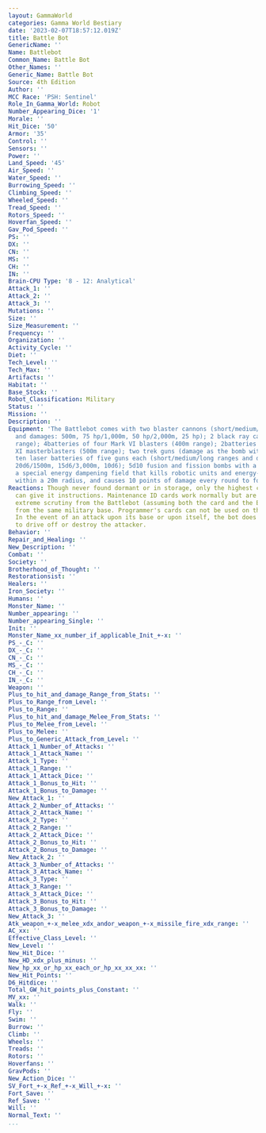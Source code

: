 ```yaml
---
layout: GammaWorld
categories: Gamma World Bestiary
date: '2023-02-07T18:57:12.019Z'
title: Battle Bot
GenericName: ''
Name: Battlebot
Common_Name: Battle Bot
Other_Names: ''
Generic_Name: Battle Bot
Source: 4th Edition
Author: ''
MCC Race: 'PSH: Sentinel'
Role_In_Gamma_World: Robot
Number_Appearing_Dice: '1'
Morale: ''
Hit_Dice: '50'
Armor: '35'
Control: ''
Sensors: ''
Power: ''
Land_Speed: '45'
Air_Speed: ''
Water_Speed: ''
Burrowing_Speed: ''
Climbing_Speed: ''
Wheeled_Speed: ''
Tread_Speed: ''
Rotors_Speed: ''
Hoverfan_Speed: ''
Gav_Pod_Speed: ''
PS: ''
DX: ''
CN: ''
MS: ''
CH: ''
IN: ''
Brain-CPU Type: '8 - 12: Analytical'
Attack_1: ''
Attack_2: ''
Attack_3: ''
Mutations: ''
Size: ''
Size_Measurement: ''
Frequency: ''
Organization: ''
Activity_Cycle: ''
Diet: ''
Tech_Level: ''
Tech_Max: ''
Artifacts: ''
Habitat: ''
Base_Stock: ''
Robot_Classification: Military
Status: ''
Mission: ''
Description: ''
Equipment: 'The Battlebot comes with two blaster cannons (short/medium/long ranges
  and damages: 500m, 75 hp/1,000m, 50 hp/2,000m, 25 hp); 2 black ray cannons (300m
  range); 4batteries of four Mark VI blasters (400m range); 2batteries of four Mark
  XI masterblasters (500m range); two trek guns (damage as the bomb with a 200m range);
  ten laser batteries of five guns each (short/medium/long ranges and dam ages: 750m,
  20d6/1500m, 15d6/3,000m, 10d6); 5d10 fusion and fission bombs with a 3,000m launcher;
  a special energy dampening field that kills robotic units and energy-using devices
  within a 20m radius, and causes 10 points of damage every round to force fields.'
Reactions: Though never found dormant or in storage, only the highest command I card
  can give it instructions. Maintenance ID cards work normally but are subject to
  extreme scrutiny from the Battlebot (assuming both the card and the Battlebot are
  from the same military base. Programmer's cards can not be used on the machine.
  In the event of an attack upon its base or upon itself, the bot does what it must
  to drive off or destroy the attacker.
Behavior: ''
Repair_and_Healing: ''
New_Description: ''
Combat: ''
Society: ''
Brotherhood_of_Thought: ''
Restorationsist: ''
Healers: ''
Iron_Society: ''
Humans: ''
Monster_Name: ''
Number_appearing: ''
Number_appearing_Single: ''
Init: ''
Monster_Name_xx_number_if_applicable_Init_+-x: ''
PS_-_C: ''
DX_-_C: ''
CN_-_C: ''
MS_-_C: ''
CH_-_C: ''
IN_-_C: ''
Weapon: ''
Plus_to_hit_and_damage_Range_from_Stats: ''
Plus_to_Range_from_Level: ''
Plus_to_Range: ''
Plus_to_hit_and_damage_Melee_From_Stats: ''
Plus_to_Melee_from_Level: ''
Plus_to_Melee: ''
Plus_to_Generic_Attack_from_Level: ''
Attack_1_Number_of_Attacks: ''
Attack_1_Attack_Name: ''
Attack_1_Type: ''
Attack_1_Range: ''
Attack_1_Attack_Dice: ''
Attack_1_Bonus_to_Hit: ''
Attack_1_Bonus_to_Damage: ''
New_Attack_1: ''
Attack_2_Number_of_Attacks: ''
Attack_2_Attack_Name: ''
Attack_2_Type: ''
Attack_2_Range: ''
Attack_2_Attack_Dice: ''
Attack_2_Bonus_to_Hit: ''
Attack_2_Bonus_to_Damage: ''
New_Attack_2: ''
Attack_3_Number_of_Attacks: ''
Attack_3_Attack_Name: ''
Attack_3_Type: ''
Attack_3_Range: ''
Attack_3_Attack_Dice: ''
Attack_3_Bonus_to_Hit: ''
Attack_3_Bonus_to_Damage: ''
New_Attack_3: ''
Atk_weapon_+-x_melee_xdx_andor_weapon_+-x_missile_fire_xdx_range: ''
AC_xx: ''
Effective_Class_Level: ''
New_Level: ''
New_Hit_Dice: ''
New_HD_xdx_plus_minus: ''
New_hp_xx_or_hp_xx_each_or_hp_xx_xx_xx: ''
New_Hit_Points: ''
D6_Hitdice: ''
Total_GW_hit_points_plus_Constant: ''
MV_xx: ''
Walk: ''
Fly: ''
Swim: ''
Burrow: ''
Climb: ''
Wheels: ''
Treads: ''
Rotors: ''
Hoverfans: ''
GravPods: ''
New_Action_Dice: ''
SV_Fort_+-x_Ref_+-x_Will_+-x: ''
Fort_Save: ''
Ref_Save: ''
Will: ''
Normal_Text: ''
...
```

